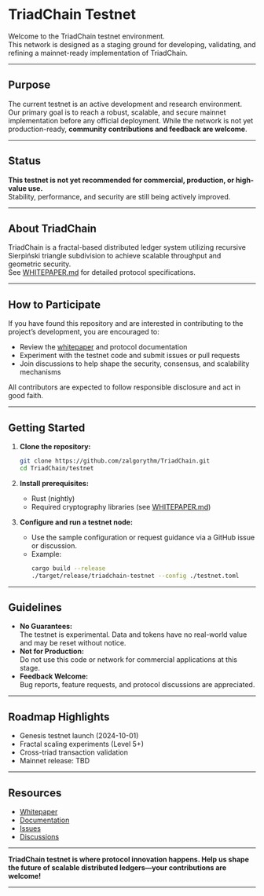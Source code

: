 # TriadChain Testnet

Welcome to the TriadChain testnet environment.  
This network is designed as a staging ground for developing, validating, and refining a mainnet-ready implementation of TriadChain.

---

## Purpose

The current testnet is an active development and research environment. Our primary goal is to reach a robust, scalable, and secure mainnet implementation before any official deployment. While the network is not yet production-ready, **community contributions and feedback are welcome**.

---

## Status

**This testnet is not yet recommended for commercial, production, or high-value use.**  
Stability, performance, and security are still being actively improved.

---

## About TriadChain

TriadChain is a fractal-based distributed ledger system utilizing recursive Sierpiński triangle subdivision to achieve scalable throughput and geometric security.  
See [WHITEPAPER.md](../WHITEPAPER.md) for detailed protocol specifications.

---

## How to Participate

If you have found this repository and are interested in contributing to the project’s development, you are encouraged to:

- Review the [whitepaper](../WHITEPAPER.md) and protocol documentation
- Experiment with the testnet code and submit issues or pull requests
- Join discussions to help shape the security, consensus, and scalability mechanisms

All contributors are expected to follow responsible disclosure and act in good faith.

---

## Getting Started

1. **Clone the repository:**
    ```bash
    git clone https://github.com/zalgorythm/TriadChain.git
    cd TriadChain/testnet
    ```

2. **Install prerequisites:**
    - Rust (nightly)
    - Required cryptography libraries (see [WHITEPAPER.md](../WHITEPAPER.md))

3. **Configure and run a testnet node:**
    - Use the sample configuration or request guidance via a GitHub issue or discussion.
    - Example:
        ```bash
        cargo build --release
        ./target/release/triadchain-testnet --config ./testnet.toml
        ```

---

## Guidelines

- **No Guarantees:**  
  The testnet is experimental. Data and tokens have no real-world value and may be reset without notice.
- **Not for Production:**  
  Do not use this code or network for commercial applications at this stage.
- **Feedback Welcome:**  
  Bug reports, feature requests, and protocol discussions are appreciated.

---

## Roadmap Highlights

- Genesis testnet launch (2024-10-01)
- Fractal scaling experiments (Level 5+)
- Cross-triad transaction validation
- Mainnet release: TBD

---

## Resources

- [Whitepaper](../WHITEPAPER.md)
- [Documentation](../docs/)
- [Issues](https://github.com/zalgorythm/TriadChain/issues)
- [Discussions](https://github.com/zalgorythm/TriadChain/discussions)

---

**TriadChain testnet is where protocol innovation happens. Help us shape the future of scalable distributed ledgers—your contributions are welcome!**

---
